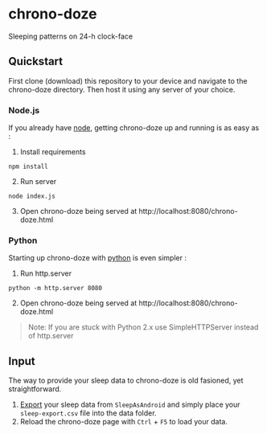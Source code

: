 # chrono-doze
Sleeping patterns on 24-h clock-face

## Quickstart

First clone (download) this repository to your device and navigate to the chrono-doze directory.
Then host it using any server of your choice.  

### Node.js
If you already have [node](https://nodejs.org/), getting chrono-doze up and running is as easy as :
1. Install requirements
```
npm install
```

2. Run server
```
node index.js
```

3. Open chrono-doze being served at http://localhost:8080/chrono-doze.html

### Python

Starting up chrono-doze with [python](https://www.anaconda.com/download/) is even simpler :

1. Run http.server
```
python -m http.server 8080
```

2. Open chrono-doze being served at http://localhost:8080/chrono-doze.html  

> Note: If you are stuck with Python 2.x use SimpleHTTPServer instead of http.server

## Input

The way to provide your sleep data to chrono-doze is old fasioned, yet straightforward.
1. [Export]() your sleep data from `SleepAsAndroid` and simply place your `sleep-export.csv` file 
into the data folder.
2. Reload the chrono-doze page with `Ctrl` + `F5` to load your data.

